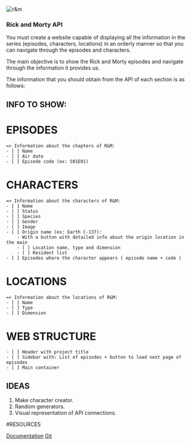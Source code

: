 
![r&m](https://occ-0-3898-358.1.nflxso.net/dnm/api/v6/LmEnxtiAuzezXBjYXPuDgfZ4zZQ/AAAABVK-867iNzC3GeSiDQJ7jasFpdN4ySy2Of17S2KxaxbOOtsqax_k_ldd_f5TiDeulU3_lyJmIjtBgPVKLnE1cUK-kRk9yZsO4MXA.png?r=47e)

### Rick and Morty API

You must create a website capable of displaying all the information in the series
(episodes, characters, locations) in an orderly manner so that you can navigate
through the episodes and characters.

The main objective is to show the Rick and Morty episodes and navigate through 
the information it provides us.

The information that you should obtain from the API of each section is as 
follows:

## INFO TO SHOW:

# EPISODES
    => Information about the chapters of R&M:
    - [ ] Name
    - [ ] Air date
    - [ ] Episode code (ex: S01E01)

# CHARACTERS
    => Information about the characters of R&M:
    - [ ] Name
    - [ ] Status
    - [ ] Species
    - [ ] Gender
    - [ ] Image
    - [ ] Origin name (ex: Earth C-137):
        - With a button with detailed info about the origin location in the main
        - [ ] Location name, type and dimension
        - [ ] Resident list
    - [ ] Episodes where the character appears ( episode name + code )


# LOCATIONS
    => Information about the locations of R&M:
    - [ ] Name
    - [ ] Type
    - [ ] Dimension

# WEB STRUCTURE
    - [ ] Header with project title
    - [ ] Sidebar with: List of episodes + button to load next page of episodes
    - [ ] Main container

## IDEAS
1. Make character creator.
2. Random generators.
3. Visual representation of API connections.


#RESOURCES 

[Documentation](https://rickandmortyapi.com/documentation/)
[Git](https://github.com/afuh/rick-and-morty-api-site)
